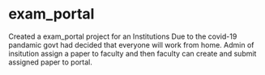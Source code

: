 # exam_portal

Created a exam_portal project for an Institutions
Due to the covid-19 pandamic govt had decided that everyone will work from home.
Admin of insitution assign a paper to faculty and then faculty can create and submit assigned paper to portal.
